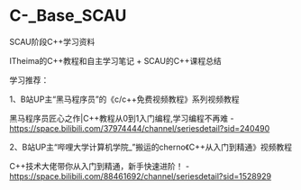 # C-_Base_SCAU
SCAU阶段C++学习资料

ITheima的C++教程和自主学习笔记 + SCAU的C++课程总结

学习推荐：

1、B站UP主“黑马程序员”的《c/c++免费视频教程》系列视频教程

黑马程序员匠心之作|C++教程从0到1入门编程,学习编程不再难 - https://space.bilibili.com/37974444/channel/seriesdetail?sid=240490

2、B站UP主“哔哩大学计算机学院_”搬运的cherno《C++从入门到精通》视频教程

C++技术大佬带你从入门到精通，新手快速进阶！ - https://space.bilibili.com/88461692/channel/seriesdetail?sid=1528929

